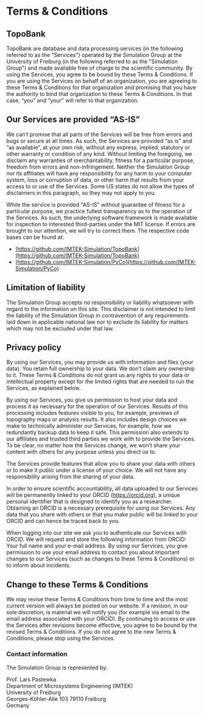 # Terms & Conditions

## TopoBank

TopoBank are database and data processing services (in the following referred to as the "Services") operated by the Simulation Group at the University of Freiburg (in the following referred to as the "Simulation Group") and made available free of charge to the scientific community. By using the Services, you agree to be bound by these Terms & Conditions. If you are using the Services on behalf of an organization, you are agreeing to these Terms & Conditions for that organization and promising that you have the authority to bind that organization to these Terms & Conditions. In that case, “you” and “your” will refer to that organization.

## Our Services are provided “AS-IS”

We can’t promise that all parts of the Services will be free from errors and bugs or secure at all times. As such, the Services are provided “as is” and “as available”, at your own risk, without any express, implied, statutory or other warranty or condition of any kind. Without limiting the foregoing, we disclaim any warranties of merchantability, fitness for a particular purpose, freedom from errors and non-infringement. Neither the Simulation Group nor its affiliates will have any responsibility for any harm to your computer system, loss or corruption of data, or other harm that results from your access to or use of the Services. Some US states do not allow the types of disclaimers in this paragraph, so they may not apply to you.

While the service is provided "AS-IS" without guarantee of fitness for a particular purpose, we practice fullest transparency as to the operation of the Services. As such, the underlying software framework is made available for inspection to interested third-parties under the MIT license. If errors are brought to our attention, we will try to correct them. The respective code bases can be found at:

* [https://github.com/IMTEK-Simulation/TopoBank](https://github.com/IMTEK-Simulation/TopoBank)
* [https://github.com/IMTEK-Simulation/PyCo](https://github.com/IMTEK-Simulation/PyCo)

## Limitation of liability

The Simulation Group accepts no responsibility or liability whatsoever with regard to the information on this site. This disclaimer is not intended to limit the liability of the Simulation Group in contravention of any requirements laid down in applicable national law nor to exclude its liability for matters which may not be excluded under that law.

## Privacy policy

By using our Services, you may provide us with information and files (your data). You retain full ownership to your data. We don’t claim any ownership to it. These Terms & Conditions do not grant us any rights to your data or intellectual property except for the limited rights that are needed to run the Services, as explained below.

By using our Services, you give us permission to host your data and process it as necessary for the operation of our Services. Results of this processing includes features visible to you, for example, previews of topography maps or analysis results. It also includes design choices we make to technically administer our Services, for example, how we redundantly backup data to keep it safe. This permission also extends to our affiliates and trusted third parties we work with to provide the Services. To be clear, no matter how the Services change, we won’t share your content with others for any purpose unless you direct us to.

The Services provide features that allow you to share your data with others or to make it public under a license of your choice. We will not have any responsibility arising from the sharing of your data.

In order to ensure scientific accountability, all data uploaded to our Services will be permanently linked to your ORCID (https://orcid.org), a unique personal identifier that is designed to identify you as a researcher. Obtaining an ORCID is a necessary prerequisite for using our Services. Any data that you share with others or that you make public will be linked to your ORCID and can hence be traced back to you.

When logging into our site we ask you to authenticate our Services with ORCID. We will request and store the following information from ORCID: Your full name and your e-mail address. By using our Services, you give permission to use your email address to contact you about important changes to our Services (such as changes to these Terms & Conditions) or to inform about incidents.

## Change to these Terms & Conditions

We may revise these Terms & Conditions from time to time and the most current version will always be posted on our website. If a revision, in our sole discretion, is material we will notify you (for example via email to the email address associated with your ORCID). By continuing to access or use the Services after revisions become effective, you agree to be bound by the revised Terms & Conditions. If you do not agree to the new Terms & Conditions, please stop using the Services.

### Contact information

The Simulation Group is represented by:

Prof. Lars Pastewka   
Department of Microsystems Engineering (IMTEK)  
University of Freiburg  
Georges-Köhler-Alle 103
79110 Freiburg  
Germany
